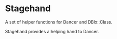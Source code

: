 Stagehand
================
A set of helper functions for Dancer and DBIx::Class.

Stagehand provides a helping hand to Dancer.
